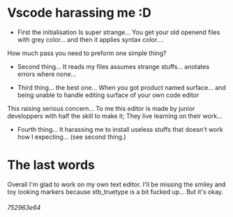 # Vscode harassing me :D

- First the initialisation Is super strange... You get your old openend files with grey color... and then it applies syntax color....

How much pass you need to preform one simple thing?

- Second thing... It reads my files assumes strange stuffs... anotates errors where none...

- Third thing... the best one... When you got product named surface... and being unable to handle editing surface of your own code editor

This raising serious concern... To me this editor is made by junior developpers with half the skill to make it; They live learning on their work...

- Fourth thing... It harassing me to install useless stuffs that doesn't work how I expecting... (see second thing.)

# The last words

Overall I'm glad to work on my own text editor. I'll be missing the smiley and toy looking markers because stb_truetype is a bit fucked up... But it's okay.

###### 752963e64

